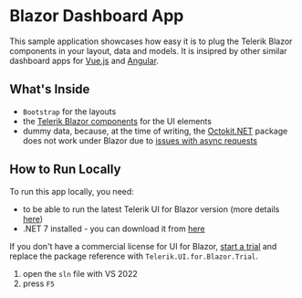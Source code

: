 # Blazor Dashboard App

This sample application showcases how easy it is to plug the Telerik Blazor components in your layout, data and models. It is insipred by other similar dashboard apps for [Vue.js](https://github.com/telerik/vue-dashboard) and [Angular](https://github.com/telerik/ng2-dashboard).

## What's Inside

* `Bootstrap` for the layouts
* the [Telerik Blazor components](https://www.telerik.com/blazor-ui) for the UI elements
* dummy data, because, at the time of writing, the [Octokit.NET](https://github.com/octokit/octokit.net) package does not work under Blazor due to [issues with async requests](https://github.com/aspnet/AspNetCore/issues/9125)

## How to Run Locally

To run this app locally, you need:

* to be able to run the latest Telerik UI for Blazor version (more details [here](https://docs.telerik.com/blazor-ui/getting-started/what-you-need))
* .NET 7 installed - you can download it from [here](https://dotnet.microsoft.com/download)

If you don't have a commercial license for UI for Blazor, [start a trial](https://www.telerik.com/download-trial-file/v2-b/ui-for-blazor) and replace the package reference with `Telerik.UI.for.Blazor.Trial`.

1. open the `sln` file with VS 2022
1. press `F5`

